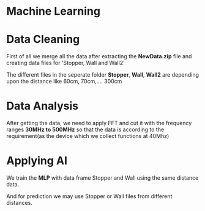 # Machine Learning

# Data Cleaning
First of all we merge all the data after extracting the **NewData.zip** file and creating data files for 'Stopper, Wall and Wall2'

The different files in the seperate folder **Stopper**, **Wall**, **Wall2** are depending upon the distance like 60cm, 70cm,.... 300cm

# Data Analysis
After getting the data, we need to apply FFT and cut it with the frequency ranges **30MHz to 500MHz** so that the data is according to the requirement(as the device which we collect functions at 40Mhz)

# Applying AI
We train the **MLP** with data frame Stopper and Wall using the same distance data.

And for prediction we may use Stopper or Wall files from different distances.
